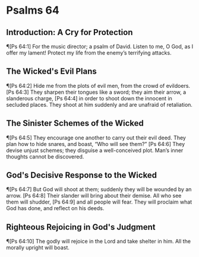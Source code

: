 # Psalms 64

## Introduction: A Cry for Protection
¶[Ps 64:1] For the music director; a psalm of David. Listen to me, O God, as I offer my lament! Protect my life from the enemy’s terrifying attacks.

## The Wicked's Evil Plans
¶[Ps 64:2] Hide me from the plots of evil men, from the crowd of evildoers.
[Ps 64:3] They sharpen their tongues like a sword; they aim their arrow, a slanderous charge,
[Ps 64:4] in order to shoot down the innocent in secluded places. They shoot at him suddenly and are unafraid of retaliation.

## The Sinister Schemes of the Wicked
¶[Ps 64:5] They encourage one another to carry out their evil deed. They plan how to hide snares, and boast, “Who will see them?”
[Ps 64:6] They devise unjust schemes; they disguise a well-conceived plot. Man’s inner thoughts cannot be discovered.

## God's Decisive Response to the Wicked
¶[Ps 64:7] But God will shoot at them; suddenly they will be wounded by an arrow.
[Ps 64:8] Their slander will bring about their demise. All who see them will shudder,
[Ps 64:9] and all people will fear. They will proclaim what God has done, and reflect on his deeds.

## Righteous Rejoicing in God's Judgment
¶[Ps 64:10] The godly will rejoice in the Lord and take shelter in him. All the morally upright will boast.
